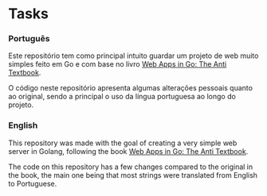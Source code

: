 # Tasks

### Português

Este repositório tem como principal intuito guardar um projeto de web muito simples feito em Go e com base no livro [Web Apps in Go: The Anti Textbook](https://github.com/thewhitetulip/web-dev-golang-anti-textbook).

O código neste repositório apresenta algumas alterações pessoais quanto ao original, sendo a principal o uso da língua portuguesa ao longo do projeto.

### English

This repository was made with the goal of creating a very simple web server in Golang, following the book [Web Apps in Go: The Anti Textbook](https://github.com/thewhitetulip/web-dev-golang-anti-textbook).

The code on this repository has a few changes compared to the original in the book, the main one being that most strings were translated from English to Portuguese.